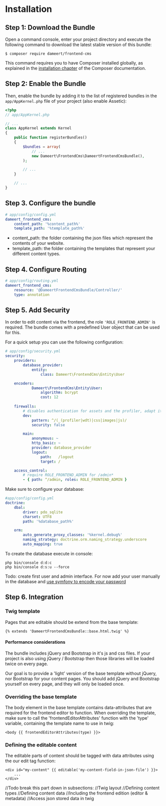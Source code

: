 
Installation
============

Step 1: Download the Bundle
---------------------------

Open a command console, enter your project directory and execute the
following command to download the latest stable version of this bundle:

```console
$ composer require dameert/frontend-cms
```

This command requires you to have Composer installed globally, as explained
in the [installation chapter](https://getcomposer.org/doc/00-intro.md)
of the Composer documentation.

Step 2: Enable the Bundle
-------------------------

Then, enable the bundle by adding it to the list of registered bundles
in the `app/AppKernel.php` file of your project (also enable Assetic):

```php
<?php
// app/AppKernel.php

// ...
class AppKernel extends Kernel
{
    public function registerBundles()
    {
        $bundles = array(
            // ...
            new Dameert\FrontendCms\DameertFrontendCmsBundle(),
        );

        // ...
    }

    // ...
}
```

Step 3. Configure the bundle
---------------------------
```yml
# app/config/config.yml
dameert_frontend_cms:
    content_path: '%content_path%'
    template_path: '%template_path%'
```

- content_path: the folder containing the json files which represent the contents of your website.
- template_path: the folder containing the templates that represent your different content types.

Step 4. Configure Routing
-------------------------
```yml
# app/config/routing.yml
dameert_frontend_cms:
    resource: '@DameertFrontendCmsBundle/Controller/'
    type: annotation
```

Step 5. Add Security
--------------------
In order to edit content via the frontend, the role `'ROLE_FRONTEND_ADMIN'` is required. The bundle comes with a predefined User object that can be used for this.

For a quick setup you can use the following configuration:
```yml
# app/config/security.yml
security:
    providers:
        database_provider:
            entity:
                class: Dameert\FrontendCms\Entity\User

    encoders:
            Dameert\FrontendCms\Entity\User:
                algorithm: bcrypt
                cost: 12
    
    firewalls:
        # disables authentication for assets and the profiler, adapt it according to your needs
        dev:
            pattern: ^/(_(profiler|wdt)|css|images|js)/
            security: false

        main:
            anonymous: ~
            http_basic: ~
            provider: database_provider
            logout:
                path:   /logout
                target: /

    access_control:
        # require ROLE_FRONTEND_ADMIN for /admin*
        - { path: ^/admin, roles: ROLE_FRONTEND_ADMIN }
```

Make sure to configure your database:
```yml
#app/config/config.yml
doctrine:
    dbal:
        driver: pdo_sqlite
        charset: UTF8
        path: '%database_path%'

    orm:
        auto_generate_proxy_classes: '%kernel.debug%'
        naming_strategy: doctrine.orm.naming_strategy.underscore
        auto_mapping: true
```

To create the database execute in console:

```console
php bin/console d:d:c
php bin/console d:s:u --force
```

Todo: create first user and admin interface. For now add your user manually in the database and [use symfony to encode your password](https://symfony.com/doc/current/security.html#c-encoding-the-user-s-password)

Step 6. Integration
-------------------

### Twig template
Pages that are editable should be extend from the base template:
```twig
{% extends 'DameertFrontendCmsBundle::base.html.twig' %}
```

#### Performance considerations
The bundle includes jQuery and Bootstrap in it's js and css files. If your project is also using jQuery / Bootstrap then those libraries will be loaded twice on every page.

Our goal is to provide a 'light' version of the base template without jQuery, nor Bootstrap for your content pages.
You should add jQuery and Bootstrap yourself on every page, and they will only be loaded once.

### Overriding the base template
The body element in the base template contains data-attributes that are required for the frontend editor to function.
When overriding the template, make sure to call the 'frontendEditorAttributes' function with the 'type' variable, containing the template name to use in twig:
```twig
<body {{ frontendEditorAttributes(type) }}>
```

### Defining the editable content
The editable parts of content should be tagged with data attributes using the our edit tag function:
```twig
<div id="my-content" {{ editable('my-content-field-in-json-file') }}>
    ...
</div>
```

//Todo break this part down in subsections:
//Twig layout
//Defining content types
//Defining content data
//Including the frontend edition (editor & metadata)
//Access json stored data in twig
